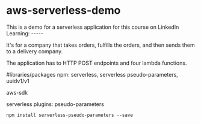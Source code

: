 # aws-serverless-demo

This is a demo for a serverless application for this course on LinkedIn Learning: -----

It's for a company that takes orders, fulfills the orders, and then sends them to a delivery company.

The application has to HTTP POST endpoints and four lambda functions.



#libraries/packages
npm: serverless, serverless pseudo-parameters, uuidv1/v1

aws-sdk

serverless plugins: pseudo-parameters

	npm install serverless-pseudo-parameters --save